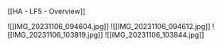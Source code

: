 
[[HA - LF5 - Overview]]

![[IMG_20231106_094604.jpg]]
![[IMG_20231106_094612.jpg]]
![[IMG_20231106_103819.jpg]]
![[IMG_20231106_103844.jpg]]

